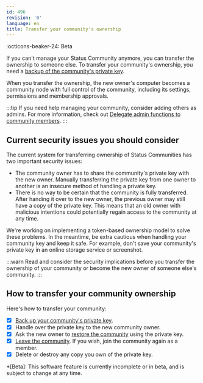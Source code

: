 ```yaml
---
id: 496
revision: '0'
language: en
title: Transfer your community's ownership
---
```


:octicons-beaker-24: Beta

If you can't manage your Status Community anymore, you can transfer the ownership to someone else. To transfer your community's ownership, you need a [backup of the community's private key](./back-up-your-community-s-private-key.md).

When you transfer the ownership, the new owner's computer becomes a community node with full control of the community, including its settings, permissions and membership approvals.

:::tip
If you need help managing your community, consider adding others as admins. For more information, check out [Delegate admin functions to community members](./delegate-admin-functions-to-community-members.md).
:::

## Current security issues you should consider

The current system for transferring ownership of Status Communities has two important security issues:

- The community owner has to share the community's private key with the new owner. Manually transferring the private key from one owner to another is an insecure method of handling a private key.
- There is no way to be certain that the community is fully transferred. After handing it over to the new owner, the previous owner may still have a copy of the private key. This means that an old owner with malicious intentions could potentially regain access to the community at any time.

We're working on implementing a token-based ownership model to solve these problems. In the meantime, be extra cautious when handling your community key and keep it safe. For example, don't save your community's private key in an online storage service or screenshot.

:::warn
Read and consider the security implications before you transfer the ownership of your community or become the new owner of someone else's community.
:::

## How to transfer your community ownership

Here's how to transfer your community:

- [x] [Back up your community's private key](./back-up-your-community-s-private-key.md).
- [x] Handle over the private key to the new community owner.
- [x] Ask the new owner to [restore the community](./restore-your-status-community.md) using the private key.
- [x] [Leave the community](./leave-a-status-community.md). If you wish, join the community again as a member.
- [x] Delete or destroy any copy you own of the private key.

\*[Beta]: This software feature is currently incomplete or in beta, and is subject to change at any time.
